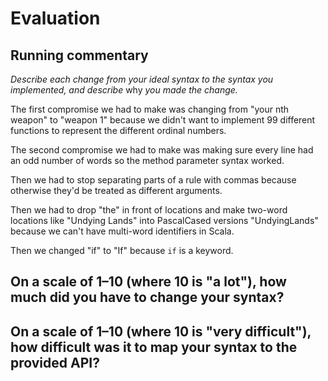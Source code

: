# Evaluation

## Running commentary

_Describe each change from your ideal syntax to the syntax you implemented, and
describe_ why _you made the change._

The first compromise we had to make was changing from "your nth weapon" to "weapon 1" because we didn't want to
implement 99 different functions to represent the different ordinal numbers.

The second compromise we had to make was making sure every line had an odd number of words so the method parameter syntax worked.

Then we had to stop separating parts of a rule with commas because otherwise they'd be treated as different arguments.

Then we had to drop "the" in front of locations and make two-word locations like "Undying Lands" into PascalCased versions "UndyingLands" because we can't have multi-word identifiers in Scala.

Then we changed "if" to "If" because `if` is a keyword.



## On a scale of 1–10 (where 10 is "a lot"), how much did you have to change your syntax? 

## On a scale of 1–10 (where 10 is "very difficult"), how difficult was it to map your syntax to the provided API?
